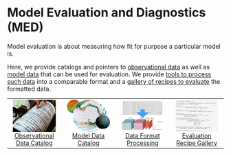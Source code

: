 # Model Evaluation and Diagnostics (MED)

Model evaluation is about measuring how fit for purpose a particular model is.

Here, we provide catalogs and pointers to [observational data](./model_evaluation_observational_catalogs.md) as well as [model data](./model_evaluation_model_catalogs/index.md) that can be used for evaluation. We provide [tools to process such data](./model_evaluation_data_processing.md) into a comparable format and a [gallery of recipes to evaluate](https://medportal.herokuapp.com/models/published) the formatted data.

<table class="center">
<tr>
<td width="24%">
    <div align='center' width="100%" ><a href="./model_evaluation_observational_catalogs.md"><img align="center" width="90%" src="../assets/model_evaluation/model_evaluation_obs_catalog.jpg" alt="A picture of a seismograph recording seismic waves during an earthquake visualises the link to our Observational Data Catalog. Image credit: Wf Sihardian—EyeEm/Getty Images" title="Image credit: Wf Sihardian—EyeEm/Getty Images">Observational Data Catalog</img></a>
</td>
<td width="24%">
    <div align='center' width="100%" ><a href="./model_evaluation_model_catalogs/index.md"><img align="center" width="90%" src="../assets/model_evaluation/model_evaluation_model_catalog.jpg" alt="" >Model Data Catalog</img></a>
</td>
<td width="24%">
    <div align='center' width="100%" ><a href="./model_evaluation_data_processing.md"><img align="center" width="90%" src="../assets/model_evaluation/model_evaluation_formatting.jpg" alt="A picture visualising the conversion of data in text columns into a useful python xarray data format. Image credit: https://support.solarwinds.com and https://i.stack.imgur.com/" title="Image credit: https://support.solarwinds.com and https://i.stack.imgur.com/">Data Format Processing</img></a>
</td>
<td width="24%">
    <div align='center' width="100%" ><a href="./model_evaluation_recipe_gallery.md"><img align="center" width="90%" src="../assets/model_evaluation/model_evaluation_recipe.jpg" alt="A code snippet from the COSIMA documented recipes. Image credit: https://github.com/COSIMA/cosima-recipes" title="Image credit: https://github.com/COSIMA/cosima-recipes">Evaluation Recipe Gallery</img></a>
</td>
</tr>
</table>